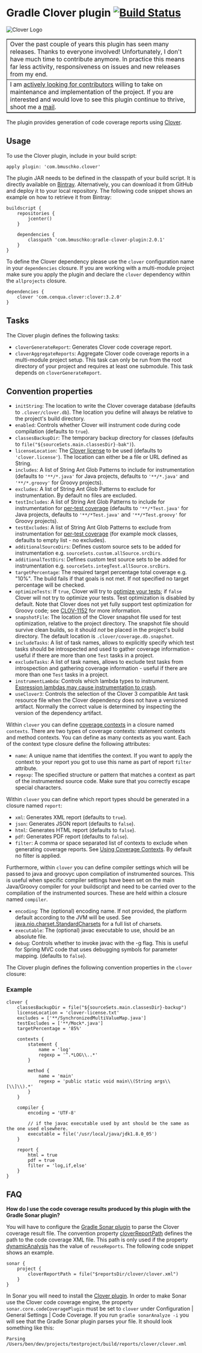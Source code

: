 # Gradle Clover plugin [![Build Status](https://travis-ci.org/bmuschko/gradle-clover-plugin.svg?branch=master)](https://travis-ci.org/bmuschko/gradle-clover-plugin)

![Clover Logo](https://www.appfusions.com/download/attachments/13959273/logoClover.png?version=1&modificationDate=1353815596170)

<table border=1>
    <tr>
        <td>
            Over the past couple of years this plugin has seen many releases. Thanks to everyone involved!
            Unfortunately, I don't have much time to contribute anymore. In practice this means far less activity,
            responsiveness on issues and new releases from my end.
        </td>
    </tr>
    <tr>
        <td>
            I am
            <a href="https://discuss.gradle.org/t/looking-for-new-owners-for-gradle-plugins/9735">actively looking for contributors</a>
            willing to take on maintenance and implementation of the project. If you are interested and would love to see this
            plugin continue to thrive, shoot me a <a href="mailto:benjamin.muschko@gmail.com">mail</a>.
        </td>
    </tr>
</table>

The plugin provides generation of code coverage reports using [Clover](http://www.atlassian.com/software/clover/).

## Usage

To use the Clover plugin, include in your build script:

    apply plugin: 'com.bmuschko.clover'

The plugin JAR needs to be defined in the classpath of your build script. It is directly available on
[Bintray](https://bintray.com/bmuschko/gradle-plugins/com.bmuschko%3Agradle-clover-plugin).
Alternatively, you can download it from GitHub and deploy it to your local repository. The following code snippet shows an
example on how to retrieve it from Bintray:

    buildscript {
        repositories {
            jcenter()
        }

        dependencies {
            classpath 'com.bmuschko:gradle-clover-plugin:2.0.1'
        }
    }

To define the Clover dependency please use the `clover` configuration name in your `dependencies` closure. If you are working
with a multi-module project make sure you apply the plugin and declare the `clover` dependency within the `allprojects` closure.

    dependencies {
        clover 'com.cenqua.clover:clover:3.2.0'
    }

## Tasks

The Clover plugin defines the following tasks:

* `cloverGenerateReport`: Generates Clover code coverage report.
* `cloverAggregateReports`: Aggregate Clover code coverage reports in a multi-module project setup. This task can only be
run from the root directory of your project and requires at least one submodule. This task depends on `cloverGenerateReport`.

## Convention properties

* `initString`: The location to write the Clover coverage database (defaults to `.clover/clover.db`). The location you
define will always be relative to the project's build directory.
* `enabled`: Controls whether Clover will instrument code during code compilation (defaults to `true`).
* `classesBackupDir`: The temporary backup directory for classes (defaults to `file("${sourceSets.main.classesDir}-bak")`).
* `licenseLocation`: The [Clover license](http://confluence.atlassian.com/display/CLOVER/How+to+configure+your+clover.license)
to be used (defaults to `'clover.license'`). The location can either be a file or URL defined as String.
* `includes`: A list of String Ant Glob Patterns to include for instrumentation (defaults to `'**/*.java'` for Java projects, defaults
to `'**/*.java'` and `'**/*.groovy'` for Groovy projects).
* `excludes`: A list of String Ant Glob Patterns to exclude for instrumentation. By default no files are excluded.
* `testIncludes`: A list of String Ant Glob Patterns to include for instrumentation for
[per-test coverage](http://confluence.atlassian.com/display/CLOVER/Unit+Test+Results+and+Per-Test+Coverage) (defaults to
`'**/*Test.java'` for Java projects, defaults to `'**/*Test.java'` and `'**/*Test.groovy'` for Groovy projects).
* `testExcludes`: A list of String Ant Glob Patterns to exclude from instrumentation for
[per-test coverage](http://confluence.atlassian.com/display/CLOVER/Unit+Test+Results+and+Per-Test+Coverage) (for example mock classes, defaults to
empty list - no excludes).
* `additionalSourceDirs`: Defines custom source sets to be added for instrumentation e.g. `sourceSets.custom.allSource.srcDirs`.
* `additionalTestDirs`: Defines custom test source sets to be added for instrumentation e.g. `sourceSets.integTest.allSource.srcDirs`.
* `targetPercentage`: The required target percentage total coverage e.g. "10%". The build fails if that goals is not met.
If not specified no target percentage will be checked.
* `optimizeTests`: If `true`, Clover will try to [optimize your tests](https://confluence.atlassian.com/display/CLOVER/About+Test+Optimization);
if `false` Clover will not try to optimize your tests. Test optimization is disabled by default. Note that Clover does not
yet fully support test optimization for Groovy code; see [CLOV-1152](https://jira.atlassian.com/browse/CLOV-1152) for more information.
* `snapshotFile`: The location of the Clover snapshot file used for test optimization, relative to the project directory.
The snapshot file should survive clean builds, so it should *not* be placed in the project's build directory. The default
location is `.clover/coverage.db.snapshot`.
* `includeTasks`: A list of task names, allows to explicitly specify which test tasks should be introspected and used to gather coverage information - useful if there are more than one `Test` tasks in a project.
* `excludeTasks`: A list of task names, allows to exclude test tasks from introspection and gathering coverage information - useful if there are more than one `Test` tasks in a project.
* `instrumentLambda`: Controls which lambda types to instrument. [Expression lambdas may cause instrumentation to crash](https://confluence.atlassian.com/cloverkb/java-8-code-instrumented-by-clover-fails-to-compile-442270815.html).
* `useClover3`: Controls the selection of the Clover 3 compatible Ant task resource file when the Clover dependency does not have a versioned artifact. Normally the correct value is determined by inspecting the version of the dependency artifact.

Within `clover` you can define [coverage contexts](http://confluence.atlassian.com/display/CLOVER/Using+Coverage+Contexts)
in a closure named `contexts`. There are two types of coverage contexts: statement contexts and method contexts. You can
define as many contexts as you want. Each of the context type closure define the following attributes:

* `name`: A unique name that identifies the context. If you want to apply the context to your report you got to use this
name as part of report `filter` attribute.
* `regexp`: The specified structure or pattern that matches a context as part of the instrumented source code. Make sure
that you correctly escape special characters.

Within `clover` you can define which report types should be generated in a closure named `report`:

* `xml`: Generates XML report (defaults to `true`).
* `json`: Generates JSON report (defaults to `false`).
* `html`: Generates HTML report (defaults to `false`).
* `pdf`: Generates PDF report (defaults to `false`).
* `filter`: A comma or space separated list of contexts to exclude when generating coverage reports.
See [Using Coverage Contexts](http://confluence.atlassian.com/display/CLOVER/Using+Coverage+Contexts). By default no filter
is applied.

Furthermore, within `clover` you can define compiler settings which will be passed to java and groovyc upon compilation of instrumented sources.
This is useful when specific compiler settings have been set on the main Java/Groovy compiler for your buildscript and
need to be carried over to the compilation of the instrumented sources.  These are held within a closure named  `compiler`.

* `encoding`: The (optional) encoding name.  If not provided, the platform default according to the JVM will be used. See [java.nio.charset.StandardCharsets](http://docs.oracle.com/javase/8/docs/api/java/nio/charset/StandardCharsets.html) for a full list of charsets.
* `executable`: The (optional) javac executable to use, should be an absolute file.
* `debug`: Controls whether to invoke javac with the -g flag. This is useful for Spring MVC code that uses debugging symbols for parameter mapping. (defaults to `false`).

The Clover plugin defines the following convention properties in the `clover` closure:

### Example

    clover {
        classesBackupDir = file("${sourceSets.main.classesDir}-backup")
        licenseLocation = 'clover-license.txt'
        excludes = ['**/SynchronizedMultiValueMap.java']
        testExcludes = ['**/Mock*.java']
        targetPercentage = '85%'

        contexts {
            statement {
                name = 'log'
                regexp = '^.*LOG\\..*'
            }

            method {
                name = 'main'
                regexp = 'public static void main\\(String args\\[\\]\\).*'
            }
        }

        compiler {
            encoding = 'UTF-8'

            // if the javac executable used by ant should be the same as the one used elsewhere.
            executable = file('/usr/local/java/jdk1.8.0_05')
        }

        report {
            html = true
            pdf = true
            filter = 'log,if,else'
        }
    }

## FAQ

**How do I use the code coverage results produced by this plugin with the Gradle Sonar plugin?**

You will have to configure the [Gradle Sonar plugin](http://www.gradle.org/docs/current/userguide/sonar_plugin.html)
to parse the Clover coverage result file. The convention property [cloverReportPath](http://gradle.org/docs/current/groovydoc/org/gradle/api/plugins/sonar/model/SonarProject.html#cloverReportPath)
defines the path to the code coverage XML file. This path is only used if the property [dynamicAnalysis](http://gradle.org/docs/current/groovydoc/org/gradle/api/plugins/sonar/model/SonarProject.html#dynamicAnalysis)
has the value of `reuseReports`. The following code snippet shows an example.

    sonar {
        project {
            cloverReportPath = file("$reportsDir/clover/clover.xml")
        }
    }

In Sonar you will need to install the [Clover plugin](http://docs.codehaus.org/display/SONAR/Clover+Plugin). In order to
make Sonar use the Clover code coverage engine, the property `sonar.core.codeCoveragePlugin` must be set to `clover` under
Configuration | General Settings | Code Coverage. If you run `gradle sonarAnalyze -i` you will see that the Gradle Sonar plugin parses your file.
It should look something like this:

    Parsing /Users/ben/dev/projects/testproject/build/reports/clover/clover.xml
